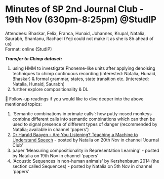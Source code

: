 # Minutes of SP 2nd Journal Club - 19th Nov (630pm-8:25pm) @StudIP

Attendees: Bhaskar, Felix, Franca, Hunaid, Johannes, Krupal, Natalia, Saurabh, Shantanu, Rachael (Yeji could not make it as she is 8h ahead of us)  
Format: online (StudIP)

**_Transfer to Chimp dataset:_**  
1. using HMM to investigate Phoneme-like units after applying denoising techniques to chimp continuous recording (interested: Natalia, Hunaid, Bhaskar)
     & formal grammar, states, state transition etc. (interested:  Natalia, Hunaid, Saurabh)
2. further explore compositionality & DL

👀 Follow-up readings if you would like to dive deeper into the above mentioned topics:
1. 'Semantic combinations in primate calls': how putty-nosed monkeys combine different calls into semantic combinations which can then be used to signal presence of different types of danger (recommended by Natalia; available in channel 'papers')
2. [Dr Harald Baayen - Are You Listening? Teaching a Machine to Understand Speech](https://www.scientia.global/dr-harald-baayen-are-you-listening-teaching-a-machine-to-understand-speech/) - posted by Natalia on 20th Nov in channel 'Journal Club'
3. paper 'Measuring compositionality in Representation Learning' - posted by Natalia on 19th Nov in channel 'papers'
4. 'Acoustic Sequences in non-human animals' by Kershenbaum 2014 (the section called Sequences) - posted by Natalia on 5th Nov in channel 'papers'
